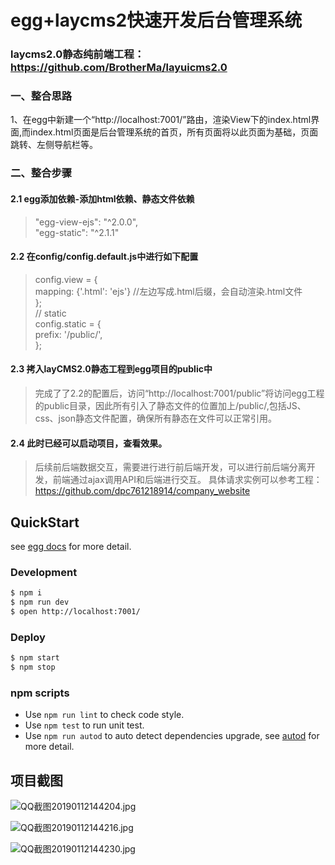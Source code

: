 # egg+laycms2快速开发后台管理系统

### laycms2.0静态纯前端工程：https://github.com/BrotherMa/layuicms2.0

### 一、整合思路
   1、在egg中新建一个“http://localhost:7001/”路由，渲染View下的index.html界面,而index.html页面是后台管理系统的首页，所有页面将以此页面为基础，页面跳转、左侧导航栏等。

### 二、整合步骤
   #### 2.1 egg添加依赖-添加html依赖、静态文件依赖
   >"egg-view-ejs": "^2.0.0",  
   >"egg-static": "^2.1.1"
   #### 2.2 在config/config.default.js中进行如下配置
   > config.view = {    
   >    mapping: {'.html': 'ejs'} //左边写成.html后缀，会自动渲染.html文件   
   >};   
   >// static   
   > config.static = {   
   >    prefix: '/public/',   
   > };  
   ####  2.3 拷入layCMS2.0静态工程到egg项目的public中
   > 完成了了2.2的配置后，访问“http://localhost:7001/public”将访问egg工程的public目录，因此所有引入了静态文件的位置加上/public/,包括JS、css、json静态文件配置，确保所有静态在文件可以正常引用。
   
   #### 2.4 此时已经可以启动项目，查看效果。
   > 后续前后端数据交互，需要进行进行前后端开发，可以进行前后端分离开发，前端通过ajax调用API和后端进行交互。
   > 具体请求实例可以参考工程：https://github.com/dpc761218914/company_website
  

   
## QuickStart

<!-- add docs here for user -->

see [egg docs][egg] for more detail.

### Development

```bash
$ npm i
$ npm run dev
$ open http://localhost:7001/
```

### Deploy

```bash
$ npm start
$ npm stop
```

### npm scripts

- Use `npm run lint` to check code style.
- Use `npm test` to run unit test.
- Use `npm run autod` to auto detect dependencies upgrade, see [autod](https://www.npmjs.com/package/autod) for more detail.


[egg]: https://eggjs.org


## 项目截图
![QQ截图20190112144204.jpg](https://upload-images.jianshu.io/upload_images/2227968-09431af529a51272.jpg?imageMogr2/auto-orient/strip%7CimageView2/2/w/1240)

![QQ截图20190112144216.jpg](https://upload-images.jianshu.io/upload_images/2227968-ad0c369df71ae2b5.jpg?imageMogr2/auto-orient/strip%7CimageView2/2/w/1240)

![QQ截图20190112144230.jpg](https://upload-images.jianshu.io/upload_images/2227968-63f8c2004e7f6cda.jpg?imageMogr2/auto-orient/strip%7CimageView2/2/w/1240)
